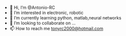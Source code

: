 - 👋 Hi, I’m @Antonio-RC
- 👀 I’m interested in electronic, robotic
- 🌱 I’m currently learning python, matlab,neural networks 
- 💞️ I’m looking to collaborate on ...
- 📫 How to reach me tonyrc2000@hotmail.com

<!---
Antonio-RC/Antonio-RC is a ✨ special ✨ repository because its `README.md` (this file) appears on your GitHub profile.
You can click the Preview link to take a look at your changes.
--->
